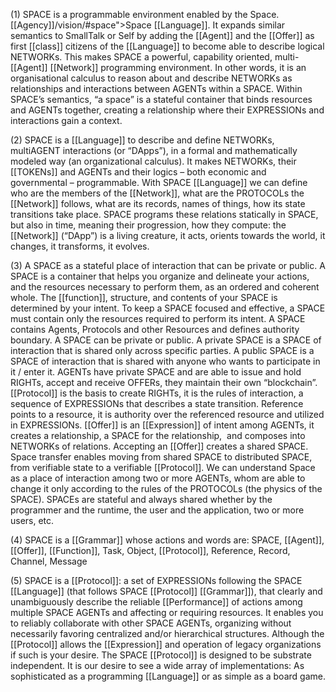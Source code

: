 (1) SPACE is a programmable environment enabled by the Space.[[Agency]]/vision/#space">Space [[Language]]. It expands similar semantics to SmallTalk or Self by adding the [[Agent]] and the [[Offer]] as first [[class]] citizens of the [[Language]] to become able to describe logical NETWORKs. This makes SPACE a powerful, capability oriented, multi-[[Agent]] [[Network]] programming environment. In other words, it is an organisational calculus to reason about and describe NETWORKs as relationships and interactions between AGENTs within a SPACE. Within SPACE’s semantics, “a space” is a stateful container that binds resources and AGENTs together, creating a relationship where their EXPRESSIONs and interactions gain a context.

  

(2) SPACE is a [[Language]] to describe and define NETWORKs, multiAGENT interactions (or “DApps”), in a formal and mathematically modeled way (an organizational calculus). It makes NETWORKs, their [[TOKENs]] and AGENTs and their logics – both economic and governmental – programmable. With SPACE [[Language]] we can define who are the members of the [[Network]], what are the PROTOCOLs the [[Network]] follows, what are its records, names of things, how its state transitions take place. SPACE programs these relations statically in SPACE, but also in time, meaning their progression, how they compute: the [[Network]] (“DApp”) is a living creature, it acts, orients towards the world, it changes, it transforms, it evolves.

  

(3) A SPACE as a stateful place of interaction that can be private or public. A SPACE is a container that helps you organize and delineate your actions, and the resources necessary to perform them, as an ordered and coherent whole. The [[function]], structure, and contents of your SPACE is determined by your intent. To keep a SPACE focused and effective, a SPACE must contain only the resources required to perform its intent. A SPACE contains Agents, Protocols and other Resources and defines authority boundary. A SPACE can be private or public. A private SPACE is a SPACE of interaction that is shared only across specific parties. A public SPACE is a SPACE of interaction that is shared with anyone who wants to participate in it / enter it. AGENTs have private SPACE and are able to issue and hold RIGHTs, accept and receive OFFERs, they maintain their own “blockchain”. [[Protocol]] is the basis to create RIGHTs, it is the rules of interaction, a sequence of EXPRESSIONs that describes a state transition. Reference points to a resource, it is authority over the referenced resource and utilized in EXPRESSIONs. [[Offer]] is an [[Expression]] of intent among AGENTs, it creates a relationship, a SPACE for the relationship,  and composes into NETWORKs of relations. Accepting an [[Offer]] creates a shared SPACE. Space transfer enables moving from shared SPACE to distributed SPACE, from verifiable state to a verifiable [[Protocol]]. We can understand Space as a place of interaction among two or more AGENTs, whom are able to change it only according to the rules of the PROTOCOLs (the physics of the SPACE). SPACEs are stateful and always shared whether by the programmer and the runtime, the user and the application, two or more users, etc.

(4) SPACE is a [[Grammar]] whose actions and words are: SPACE, [[Agent]], [[Offer]], [[Function]], Task, Object, [[Protocol]], Reference, Record, Channel, Message 

(5) SPACE is a [[Protocol]]: a set of EXPRESSIONs following the SPACE [[Language]] (that follows SPACE [[Protocol]] [[Grammar]]), that clearly and unambiguously describe the reliable [[Performance]] of actions among multiple SPACE AGENTs and affecting or requiring resources. It enables you to reliably collaborate with other SPACE AGENTs, organizing without necessarily favoring centralized and/or hierarchical structures. Although the [[Protocol]] allows the [[Expression]] and operation of legacy organizations if such is your desire. The SPACE [[Protocol]] is designed to be substrate independent. It is our desire to see a wide array of implementations: As sophisticated as a programming [[Language]] or as simple as a board game.